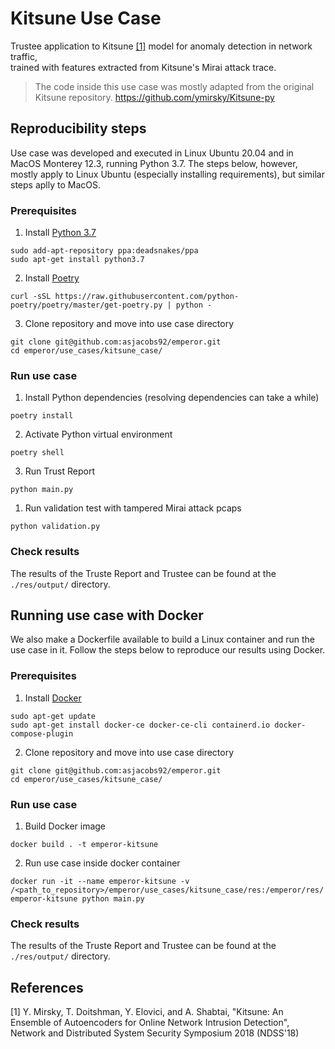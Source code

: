 # Kitsune Use Case

Trustee application to Kitsune [[1]](#references) model for anomaly detection in network traffic, <br>trained with features extracted from Kitsune's Mirai attack trace.

> The code inside this use case was mostly adapted from the original Kitsune repository.
> https://github.com/ymirsky/Kitsune-py


## Reproducibility steps

Use case was developed and executed in Linux Ubuntu 20.04 and in MacOS Monterey 12.3, running Python 3.7.
The steps below, however, mostly apply to Linux Ubuntu (especially installing requirements), but similar steps aplly to MacOS.

### Prerequisites

1. Install [Python 3.7](https://www.python.org/downloads/)
```   
sudo add-apt-repository ppa:deadsnakes/ppa
sudo apt-get install python3.7
```

2. Install [Poetry](https://python-poetry.org/docs/)

```
curl -sSL https://raw.githubusercontent.com/python-poetry/poetry/master/get-poetry.py | python -
```

3. Clone repository and move into use case directory
```
git clone git@github.com:asjacobs92/emperor.git
cd emperor/use_cases/kitsune_case/
```


### Run use case 

1. Install Python dependencies (resolving dependencies can take a while)
```
poetry install
```

2. Activate Python virtual environment 
```
poetry shell
```

3. Run Trust Report
```
python main.py 
``` 

1. Run validation test with tampered Mirai attack pcaps
```
python validation.py 
``` 

### Check results

The results of the Truste Report and Trustee can be found at the `./res/output/` directory.

## Running use case with Docker 

We also make a Dockerfile available to build a Linux container and run the use case in it. 
Follow the steps below to reproduce our results using Docker.

### Prerequisites

1. Install [Docker](https://docs.docker.com/engine/install/ubuntu/)
```
sudo apt-get update
sudo apt-get install docker-ce docker-ce-cli containerd.io docker-compose-plugin
```

2. Clone repository and move into use case directory
```
git clone git@github.com:asjacobs92/emperor.git
cd emperor/use_cases/kitsune_case/
```

### Run use case 

1. Build Docker image
```
docker build . -t emperor-kitsune
```

2. Run use case inside docker container
```
docker run -it --name emperor-kitsune -v /<path_to_repository>/emperor/use_cases/kitsune_case/res:/emperor/res/ emperor-kitsune python main.py 
```

### Check results

The results of the Truste Report and Trustee can be found at the `./res/output/` directory.

## References

[1] Y. Mirsky, T. Doitshman, Y. Elovici, and A. Shabtai, "Kitsune: An Ensemble of Autoencoders for Online Network Intrusion Detection", Network and Distributed System Security Symposium 2018 (NDSS'18)<br>